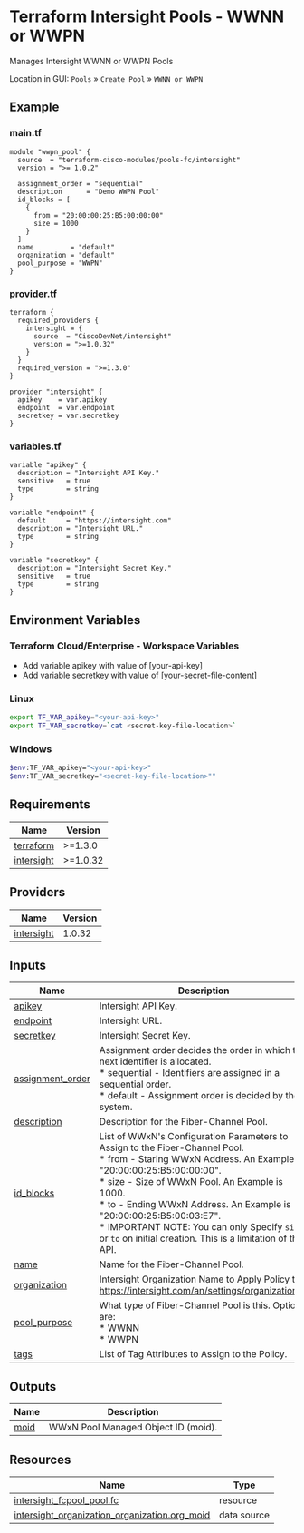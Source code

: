 <!-- BEGIN_TF_DOCS -->
# Terraform Intersight Pools - WWNN or WWPN
Manages Intersight WWNN or WWPN Pools

Location in GUI:
`Pools` » `Create Pool` » `WWNN or WWPN`

## Example

### main.tf
```hcl
module "wwpn_pool" {
  source  = "terraform-cisco-modules/pools-fc/intersight"
  version = ">= 1.0.2"

  assignment_order = "sequential"
  description      = "Demo WWPN Pool"
  id_blocks = [
    {
      from = "20:00:00:25:B5:00:00:00"
      size = 1000
    }
  ]
  name         = "default"
  organization = "default"
  pool_purpose = "WWPN"
}

```

### provider.tf
```hcl
terraform {
  required_providers {
    intersight = {
      source  = "CiscoDevNet/intersight"
      version = ">=1.0.32"
    }
  }
  required_version = ">=1.3.0"
}

provider "intersight" {
  apikey    = var.apikey
  endpoint  = var.endpoint
  secretkey = var.secretkey
}
```

### variables.tf
```hcl
variable "apikey" {
  description = "Intersight API Key."
  sensitive   = true
  type        = string
}

variable "endpoint" {
  default     = "https://intersight.com"
  description = "Intersight URL."
  type        = string
}

variable "secretkey" {
  description = "Intersight Secret Key."
  sensitive   = true
  type        = string
}
```

## Environment Variables

### Terraform Cloud/Enterprise - Workspace Variables
- Add variable apikey with value of [your-api-key]
- Add variable secretkey with value of [your-secret-file-content]

### Linux
```bash
export TF_VAR_apikey="<your-api-key>"
export TF_VAR_secretkey=`cat <secret-key-file-location>`
```

### Windows
```bash
$env:TF_VAR_apikey="<your-api-key>"
$env:TF_VAR_secretkey="<secret-key-file-location>""
```


## Requirements

| Name | Version |
|------|---------|
| <a name="requirement_terraform"></a> [terraform](#requirement\_terraform) | >=1.3.0 |
| <a name="requirement_intersight"></a> [intersight](#requirement\_intersight) | >=1.0.32 |
## Providers

| Name | Version |
|------|---------|
| <a name="provider_intersight"></a> [intersight](#provider\_intersight) | 1.0.32 |
## Inputs

| Name | Description | Type | Default | Required |
|------|-------------|------|---------|:--------:|
| <a name="input_apikey"></a> [apikey](#input\_apikey) | Intersight API Key. | `string` | n/a | yes |
| <a name="input_endpoint"></a> [endpoint](#input\_endpoint) | Intersight URL. | `string` | `"https://intersight.com"` | no |
| <a name="input_secretkey"></a> [secretkey](#input\_secretkey) | Intersight Secret Key. | `string` | n/a | yes |
| <a name="input_assignment_order"></a> [assignment\_order](#input\_assignment\_order) | Assignment order decides the order in which the next identifier is allocated.<br>  * sequential - Identifiers are assigned in a sequential order.<br>  * default - Assignment order is decided by the system. | `string` | `"default"` | no |
| <a name="input_description"></a> [description](#input\_description) | Description for the Fiber-Channel Pool. | `string` | `""` | no |
| <a name="input_id_blocks"></a> [id\_blocks](#input\_id\_blocks) | List of WWxN's Configuration Parameters to Assign to the Fiber-Channel Pool.<br>  * from - Staring WWxN Address.  An Example is "20:00:00:25:B5:00:00:00".<br>  * size - Size of WWxN Pool.  An Example is 1000.<br>  * to - Ending WWxN Address.  An Example is "20:00:00:25:B5:00:03:E7".<br>  * IMPORTANT NOTE: You can only Specify `size` or `to` on initial creation.  This is a limitation of the API. | <pre>list(object(<br>    {<br>      from = string<br>      size = optional(number, null)<br>      to   = optional(string, null)<br>    }<br>  ))</pre> | `[]` | no |
| <a name="input_name"></a> [name](#input\_name) | Name for the Fiber-Channel Pool. | `string` | `"default"` | no |
| <a name="input_organization"></a> [organization](#input\_organization) | Intersight Organization Name to Apply Policy to.  https://intersight.com/an/settings/organizations/. | `string` | `"default"` | no |
| <a name="input_pool_purpose"></a> [pool\_purpose](#input\_pool\_purpose) | What type of Fiber-Channel Pool is this.  Options are:<br>  * WWNN<br>  * WWPN | `string` | `"WWPN"` | no |
| <a name="input_tags"></a> [tags](#input\_tags) | List of Tag Attributes to Assign to the Policy. | `list(map(string))` | `[]` | no |
## Outputs

| Name | Description |
|------|-------------|
| <a name="output_moid"></a> [moid](#output\_moid) | WWxN Pool Managed Object ID (moid). |
## Resources

| Name | Type |
|------|------|
| [intersight_fcpool_pool.fc](https://registry.terraform.io/providers/CiscoDevNet/intersight/latest/docs/resources/fcpool_pool) | resource |
| [intersight_organization_organization.org_moid](https://registry.terraform.io/providers/CiscoDevNet/intersight/latest/docs/data-sources/organization_organization) | data source |
<!-- END_TF_DOCS -->